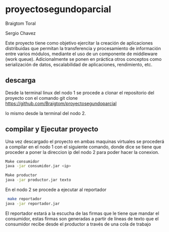 # proyectosegundoparcial


Braigtom Toral

Sergio Chavez

Este proyecto tiene como objetivo ejercitar la creación de aplicaciones distribuidas que permitan la transferencia y procesamiento de información entre varios módulos, mediante el uso de un componente de middleware (work queue). Adicionalmente se ponen en práctica otros conceptos como serialización de datos, escalabilidad de aplicaciones, rendimiento, etc.




## descarga

Desde la terminal linux del nodo 1 se procede a clonar el repositorio del proyecto con el comando
git clone https://github.com/Braigtom/proyectosegundoparcial

lo mismo desde la terminal del nodo 2.



## compilar y Ejecutar proyecto

Una vez descargado el proyecto en ambas maquinas virtuales se procederá a compilar en el nodo 1 con el siguiente comando, donde dice <ip> se tiene que proceder a poner la direccion ip del nodo 2 para poder hacer la conexion.
   

```bash
Make consumidor
java -jar consumidor.jar <ip>

``` 

```bash
Make productor
java -jar productor.jar texto
``` 

En el nodo 2 se procede a ejecutar al reportador

```bash
 make reportador 
java -jar reportador.jar
``` 
El reportador estará a la escucha de las firmas que le tiene que mandar el consumidor, estas firmas son generadas a partir de líneas de texto que el consumidor recibe desde el productor a través de una cola de trabajo  
                   
